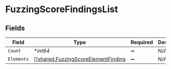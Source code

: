 # FuzzingScoreFindingsList


## Fields

| Field                                                                                           | Type                                                                                            | Required                                                                                        | Description                                                                                     |
| ----------------------------------------------------------------------------------------------- | ----------------------------------------------------------------------------------------------- | ----------------------------------------------------------------------------------------------- | ----------------------------------------------------------------------------------------------- |
| `Count`                                                                                         | **int64*                                                                                        | :heavy_minus_sign:                                                                              | N/A                                                                                             |
| `Elements`                                                                                      | [][shared.FuzzingScoreElementFinding](../../../pkg/models/shared/fuzzingscoreelementfinding.md) | :heavy_minus_sign:                                                                              | N/A                                                                                             |